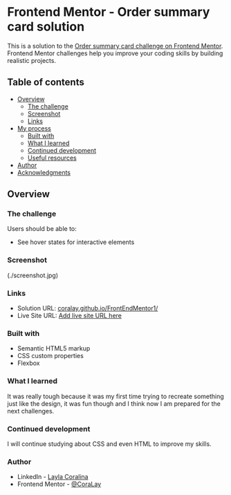 # Frontend Mentor - Order summary card solution

This is a solution to the [Order summary card challenge on Frontend Mentor](https://www.frontendmentor.io/challenges/order-summary-component-QlPmajDUj). Frontend Mentor challenges help you improve your coding skills by building realistic projects. 

## Table of contents

- [Overview](#overview)
  - [The challenge](#the-challenge)
  - [Screenshot](#screenshot)
  - [Links](#links)
- [My process](#my-process)
  - [Built with](#built-with)
  - [What I learned](#what-i-learned)
  - [Continued development](#continued-development)
  - [Useful resources](#useful-resources)
- [Author](#author)
- [Acknowledgments](#acknowledgments)


## Overview

### The challenge

Users should be able to:

- See hover states for interactive elements

### Screenshot

(./screenshot.jpg)


### Links

- Solution URL: [coralay.github.io/FrontEndMentor1/](https://coralay.github.io/FrontEndMentor1/)
- Live Site URL: [Add live site URL here](https://your-live-site-url.com)


### Built with

- Semantic HTML5 markup
- CSS custom properties
- Flexbox

### What I learned

It was really tough because it was my first time trying to recreate something just like the design, it was fun though and I think now I am prepared for the next challenges.


### Continued development

I will continue studying about CSS and even HTML to improve my skills.

### Author

- LinkedIn - [Layla Coralina](https://www.linkedin.com/in/laylacoralina/)
- Frontend Mentor - [@CoraLay](https://www.frontendmentor.io/profile/coralay)

